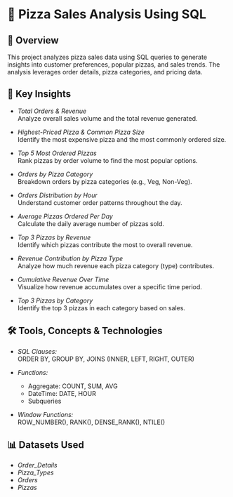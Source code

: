 # 🍕 Pizza Sales Analysis Using SQL

## 📄 Overview
This project analyzes pizza sales data using SQL queries to generate insights into customer preferences, popular pizzas, and sales trends. The analysis leverages order details, pizza categories, and pricing data.

## 🔑 Key Insights
- *Total Orders & Revenue*  
  Analyze overall sales volume and the total revenue generated.
  
- *Highest-Priced Pizza & Common Pizza Size*  
  Identify the most expensive pizza and the most commonly ordered size.
  
- *Top 5 Most Ordered Pizzas*  
  Rank pizzas by order volume to find the most popular options.
  
- *Orders by Pizza Category*  
  Breakdown orders by pizza categories (e.g., Veg, Non-Veg).
  
- *Orders Distribution by Hour*  
  Understand customer order patterns throughout the day.
  
- *Average Pizzas Ordered Per Day*  
  Calculate the daily average number of pizzas sold.
  
- *Top 3 Pizzas by Revenue*  
  Identify which pizzas contribute the most to overall revenue.
  
- *Revenue Contribution by Pizza Type*  
  Analyze how much revenue each pizza category (type) contributes.
  
- *Cumulative Revenue Over Time*  
  Visualize how revenue accumulates over a specific time period.
  
- *Top 3 Pizzas by Category*  
  Identify the top 3 pizzas in each category based on sales.

## 🛠️ Tools, Concepts & Technologies
- *SQL Clauses:*  
  ORDER BY, GROUP BY, JOINS (INNER, LEFT, RIGHT, OUTER)
  
- *Functions:*  
  - Aggregate: COUNT, SUM, AVG
  - DateTime: DATE, HOUR
  - Subqueries
  
- *Window Functions:*  
  ROW_NUMBER(), RANK(), DENSE_RANK(), NTILE()

## 📊 Datasets Used
- *Order_Details*
- *Pizza_Types*
- *Orders*
- *Pizzas*
